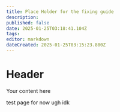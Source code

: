 ```yaml
---
title: Place Holder for the fixing guide
description: 
published: false
date: 2025-01-25T03:18:41.104Z
tags: 
editor: markdown
dateCreated: 2025-01-25T03:15:23.800Z
---
```


# Header
Your content here 

test page for now ugh idk